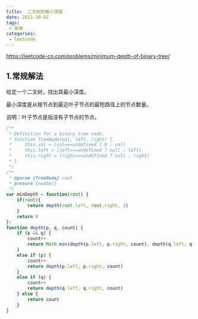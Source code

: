 ```yaml
---
title:  二叉树的最小深度
date: 2021-10-02
tags:
 - 简单
categories:
 - leetcode
---
```


<https://leetcode-cn.com/problems/minimum-depth-of-binary-tree/>
## 1.常规解法
给定一个二叉树，找出其最小深度。

最小深度是从根节点到最近叶子节点的最短路径上的节点数量。

说明：叶子节点是指没有子节点的节点。
```js
/**
 * Definition for a binary tree node.
 * function TreeNode(val, left, right) {
 *     this.val = (val===undefined ? 0 : val)
 *     this.left = (left===undefined ? null : left)
 *     this.right = (right===undefined ? null : right)
 * }
 */
/**
 * @param {TreeNode} root
 * @return {number}
 */
var minDepth = function(root) {
    if(root){
        return depth(root.left, root.right, 1)
    }
    return 0
};
function depth(p, q, count) {
    if (p && q) {
        count++
        return Math.min(depth(p.left, p.right, count), depth(q.left, q.right, count))
    }
    else if (p) {
        count++
        return depth(p.left, p.right, count)
    }
    else if (q) {
        count++
        return depth(q.left, q.right, count)
    } else {
        return count
    }
}
```
